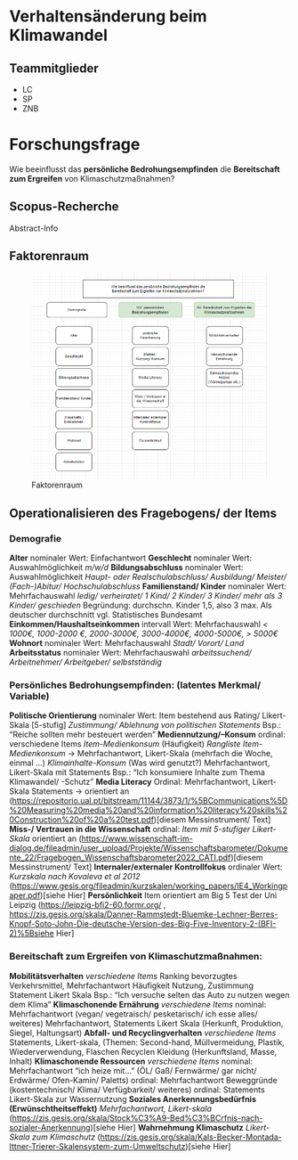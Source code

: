 # Verhaltensänderung beim Klimawandel

## Teammitglieder

-   LC
-   SP
-   ZNB

# Forschungsfrage

Wie beeinflusst das **persönliche Bedrohungsempfinden** die
**Bereitschaft zum Ergreifen** von Klimaschutzmaßnahmen?

## Scopus-Recherche

Abstract-Info

## Faktorenraum

<figure>
<img src="README_files/figure-markdown_strict/Faktorenraum3.png"
alt="Faktorenraum" />
<figcaption aria-hidden="true">Faktorenraum</figcaption>
</figure>

## Operationalisieren des Fragebogens/ der Items

### Demografie

**Alter** nominaler Wert: Einfachantwort **Geschlecht** nominaler Wert:
Auswahlmöglichkeit *m/w/d* **Bildungsabschluss** nominaler Wert:
Auswahlmöglichkeit *Haupt- oder Realschulabschluss/ Ausbildung/ Meister/
(Fach-)Abitur/ Hochschulabschluss* **Familienstand/ Kinder** nominaler
Wert: Mehrfachauswahl *ledig/ verheiratet/ 1 Kind/ 2 Kinder/ 3 Kinder/
mehr als 3 Kinder/ geschieden* Begründung: durchschn. Kinder 1,5, also 3
max. Als deutscher durchschnitt vgl. Statistisches Bundesamt
**Einkommen/Haushaltseinkommen** intervall Wert: Mehrfachauswahl *&lt;
1000€, 1000-2000 €, 2000-3000€, 3000-4000€, 4000-5000€, &gt; 5000€*
**Wohnort** nominaler Wert: Mehrfachauswahl *Stadt/ Vorort/ Land*
**Arbeitsstatus** nominaler Wert: Mehrfachauswahl *arbeitssuchend/
Arbeitnehmer/ Arbeitgeber/ selbstständig*

### Persönliches Bedrohungsempfinden: (latentes Merkmal/ Variable)

**Politische Orientierung** nominaler Wert: Item bestehend aus Rating/
Likert-Skala \[5-stufig\] *Zustimmung/ Ablehnung von politischen
Statements* Bsp.: “Reiche sollten mehr besteuert werden”
**Mediennutzung/–Konsum** ordinal: verschiedene Items
*Item-Medienkonsum* (Häufigkeit) *Rangliste Item-Medienkonsum* -&gt;
Mehrfachantwort, Likert-Skala (mehrfach die Woche, einmal …)
*Klimainhalte-Konsum* (Was wird genutzt?) Mehrfachantwort, Likert-Skala
mit Statements Bsp.: “Ich konsumiere Inhalte zum Thema Klimawandel/
-Schutz” **Media Literacy** Ordinal: Mehrfachantwort, Likert-Skala
Statements -&gt; orientiert an
(<https://repositorio.ual.pt/bitstream/11144/3873/1/%5BCommunications%5D%20Measuring%20media%20and%20information%20literacy%20skills%20Construction%20of%20a%20test.pdf>)\[diesem
Messinstrument/ Text\] **Miss-/ Vertrauen in die Wissenschaft** ordinal:
*Item mit 5-stufiger Likert-Skala* orientiert an
(<https://www.wissenschaft-im-dialog.de/fileadmin/user_upload/Projekte/Wissenschaftsbarometer/Dokumente_22/Fragebogen_Wissenschaftsbarometer2022_CATI.pdf>)\[diesem
Messinstrument/ Text\] **Internaler/externaler Kontrollfokus** ordinaler
Wert: *Kurzskala nach Kovaleva et al 2012*
(<https://www.gesis.org/fileadmin/kurzskalen/working_papers/IE4_Workingpaper.pdf>)\[siehe
Hier\] **Persönlichkeit** Item orientiert am Big 5 Test der Uni Leipzig
(<https://leipzig-bfi2-60.formr.org/> ,
<https://zis.gesis.org/skala/Danner-Rammstedt-Bluemke-Lechner-Berres-Knopf-Soto-John-Die-deutsche-Version-des-Big-Five-Inventory-2-(BFI-2)%5Bsiehe>
Hier\]

### Bereitschaft zum Ergreifen von Klimaschutzmaßnahmen:

**Mobilitätsverhalten** *verschiedene Items* Ranking bevorzugtes
Verkehrsmittel, Mehrfachantwort Häufigkeit Nutzung, Zustimmung Statement
Likert Skala Bsp.: “Ich versuche selten das Auto zu nutzen wegen dem
Klima” **Klimaschonende Ernährung** *verschiedene Items* nominal:
Mehrfachantwort (vegan/ vegetraisch/ pesketarisch/ ich esse alles/
weiteres) Mehrfachantwort, Statements Likert Skala (Herkunft,
Produktion, Siegel, Haltungsart) **Abfall- und Recyclingverhalten**
*verschiedene Items* Statements, Likert-skala, (Themen: Second-hand,
Müllvermeidung, Plastik, Wiederverwendung, Flaschen Recyclen Kleidung
(Herkunftsland, Masse, Inhalt) **Klimaschonende Ressourcen**
*verschiedene Items* nominal: Mehrfachantwort “ich heize mit…” (ÖL/ Gaß/
Fernwärme/ gar nicht/ Erdwärme/ Ofen-Kamin/ Paletts) ordinal:
Mehrfachantwort Beweggründe (kostentechnisch/ Klima/ Verfügbarkeit/
weiteres) ordinal: Statements Likert-Skala zur Wassernutzung **Soziales
Anerkennungsbedürfnis (Erwünschtheitseffekt)** *Mehrfachantwort,
Likert-skala*
(<https://zis.gesis.org/skala/Stock%C3%A9-Bed%C3%BCrfnis-nach-sozialer-Anerkennung>)\[siehe
Hier\] **Wahrnehmung Klimaschutz** *Likert-Skala zum Klimaschutz*
(<https://zis.gesis.org/skala/Kals-Becker-Montada-Ittner-Trierer-Skalensystem-zum-Umweltschutz>)\[siehe
Hier\]
